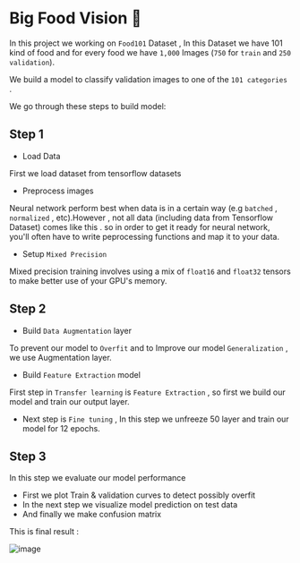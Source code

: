 
# Big Food Vision 🍔
In this project we working on `Food101` Dataset , In this Dataset we have 101 kind of food and for every food we have `1,000` Images (`750` for `train` and `250` `validation`).

We build a model to classify validation images to one of the `101 categories` . 

We go through these steps to build model:

## Step 1 
* Load Data

  
First we load dataset from tensorflow datasets
* Preprocess images

  
Neural network perform best when data is in a certain way (e.g `batched` , `normalized` , etc).However , not all data (including data from Tensorflow Dataset) comes like this .
so in order to get it ready for neural network, you'll often have to write peprocessing functions and map it to your data.
* Setup `Mixed Precision`

  
Mixed precision training involves using a mix of `float16` and `float32` tensors to make better use of your GPU's memory.
## Step 2 
* Build `Data Augmentation` layer

  
To prevent our model to `Overfit`  and to Improve our model `Generalization` , we use Augmentation layer.
* Build `Feature Extraction` model

  
First step in `Transfer learning` is `Feature Extraction` , so first we build our model and train our output layer.
* Next step is `Fine tuning` , In this step we unfreeze 50 layer and train our model for 12 epochs.
## Step 3 
In this step we evaluate our model performance
* First we plot Train & validation curves to detect possibly overfit
* In the next step we visualize model prediction on test data
* And finally we make confusion matrix

This is final result :

  ![image](https://github.com/Amir1831/Food101/assets/75390652/0dbff6d8-56a8-4e25-bdc4-5bd37228ae29)

